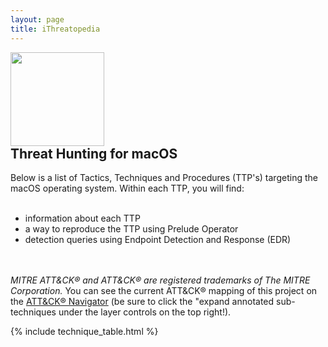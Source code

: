 ```yaml
---
layout: page
title: iThreatopedia
---
```


<script async src="https://www.googletagmanager.com/gtag/js?id="></script>
<script>
  window.dataLayer = window.dataLayer || [];
  function gtag(){dataLayer.push(arguments);}
  gtag('js', new Date());

  gtag('config', '');
</script>

<div class="header-box">
<a href="https://github.com/iThreatopedia/iThreatopedia.github.io/blob/main/README.md"><img src="{{ '/assets/logo.png' | relative_url }}" height="150" style="margin-right: 10px;"></a>
<div>
<h2 style="margin-top: 0">Threat Hunting for macOS</h2>
Below is a list of Tactics, Techniques and Procedures (TTP's) targeting the macOS operating system. Within each TTP, you will find:
<br>
<br>
<ul>
  <li>information about each TTP</li>
  <li>a way to reproduce the TTP using Prelude Operator</li>
  <li>detection queries using Endpoint Detection and Response (EDR)</li>
</ul>
<br>
<br>
<span style="font-style: italic;">MITRE ATT&amp;CK&reg; and ATT&amp;CK&reg; are registered trademarks of The MITRE Corporation.</span> You can see the current ATT&amp;CK&reg; mapping of this project on the <a href="https://mitre-attack.github.io/attack-navigator/#layerURL={{ '/mitre_attack_navigator_layer.json' | absolute_url | replace:"http://","https://" }}">ATT&amp;CK&reg; Navigator</a> (be sure to click the "expand annotated sub-techniques under the layer controls on the top right!).

</div>
</div>

[tactics]: /tactics/

{% include technique_table.html %}
